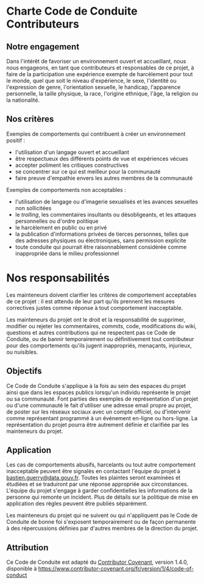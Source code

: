 # Charte Code de Conduite Contributeurs

## Notre engagement

Dans l'intérêt de favoriser un environnement ouvert et accueillant,
nous nous engageons, en tant que contributeurs et responsables de ce
projet, à faire de la participation une expérience exempte de
harcèlement pour tout le monde, quel que soit le niveau d'expérience,
le sexe, l'identité ou l'expression de genre, l'orientation sexuelle,
le handicap, l'apparence personnelle, la taille physique, la race,
l'origine ethnique, l'âge, la religion ou la nationalité.

## Nos critères

Exemples de comportements qui contribuent à créer un environnement
positif :

* l'utilisation d'un langage ouvert et accueillant
* être respectueux des différents points de vue et expériences vécues
* accepter poliment les critiques constructives
* se concentrer sur ce qui est meilleur pour la communauté
* faire preuve d'empathie envers les autres membres de la communauté

Exemples de comportements non acceptables :

* l'utilisation de langage ou d'imagerie sexualisés et les avances
  sexuelles non sollicitées 
* le _trolling_, les commentaires insultants ou désobligeants, et les
  attaques personnelles ou d'ordre politique
* le harcèlement en public ou en privé
* la publication d'informations privées de tierces personnes, telles que
  des adresses physiques ou électroniques, sans permission explicite
* toute conduite qui pourrait être raisonnablement considérée comme
  inappropriée dans le milieu professionnel

# Nos responsabilités

Les mainteneurs doivent clarifier les critères de comportement
acceptables de ce projet : il est attendu de leur part qu'ils prennent
les mesures correctives justes comme réponse à tout comportement
inacceptable.

Les mainteneurs du projet ont le droit et la responsabilité de
supprimer, modifier ou rejeter les commentaires, _commits_, code,
modifications du wiki, questions et autres contributions qui ne
respectent pas ce Code de Conduite, ou de bannir temporairement ou
définitivement tout contributeur pour des comportements qu'ils jugent
inappropriés, menaçants, injurieux, ou nuisibles.

## Objectifs

Ce Code de Conduite s'applique à la fois au sein des espaces du projet
ainsi que dans les espaces publics lorsqu'un individu représente le
projet ou sa communauté. Font parties des exemples de représentation
d'un projet ou d'une communauté le fait d'utiliser une adresse email
propre au projet, de poster sur les réseaux sociaux avec un compte
officiel, ou d'intervenir comme représentant programmé à un événement
en-ligne ou hors-ligne. La représentation du projet pourra être
autrement définie et clarifiée par les mainteneurs du projet.

## Application

Les cas de comportements abusifs, harcelants ou tout autre
comportement inacceptable peuvent être signalés en contactant l'équipe
du projet à bastien.guerry@data.gouv.fr. Toutes les plaintes seront
examinées et étudiées et se traduiront par une réponse appropriée aux
circonstances. L'équipe du projet s'engage à garder confidentielles
les informations de la personne qui remonte un incident. Plus de
détails sur la politique de mise en application des règles peuvent
être publiés séparément.

Les mainteneurs du projet qui ne suivent ou qui n'appliquent pas le
Code de Conduite de bonne foi s'exposent temporairement ou de façon
permanente à des répercussions définies par d'autres membres de la
direction du projet.

## Attribution

Ce Code de Conduite est adapté du [Contributor
Covenant](https://www.contributor-covenant.org), version 1.4.0,
disponible à <https://www.contributor-covenant.org/fr/version/1/4/code-of-conduct>


